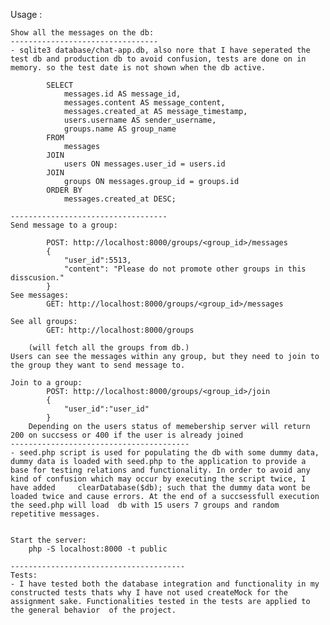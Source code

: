 Usage : 

    Show all the messages on the db: 
    ---------------------------------
    - sqlite3 database/chat-app.db, also nore that I have seperated the test db and production db to avoid confusion, tests are done on in memory. so the test date is not shown when the db active.

            SELECT 
                messages.id AS message_id,
                messages.content AS message_content,
                messages.created_at AS message_timestamp,
                users.username AS sender_username,
                groups.name AS group_name
            FROM 
                messages
            JOIN 
                users ON messages.user_id = users.id
            JOIN 
                groups ON messages.group_id = groups.id
            ORDER BY 
                messages.created_at DESC;
        
    -----------------------------------
    Send message to a group: 

            POST: http://localhost:8000/groups/<group_id>/messages
            {
                "user_id":5513,
                "content": "Please do not promote other groups in this disscusion."
            }
    See messages: 
            GET: http://localhost:8000/groups/<group_id>/messages

    See all groups:
            GET: http://localhost:8000/groups

        (will fetch all the groups from db.)
    Users can see the messages within any group, but they need to join to the group they want to send message to.

    Join to a group:
            POST: http://localhost:8000/groups/<group_id>/join
            {
                "user_id":"user_id"
            } 
        Depending on the users status of memebership server will return 200 on succsess or 400 if the user is already joined 
    ----------------------------------------
    - seed.php script is used for populating the db with some dummy data, dummy data is loaded with seed.php to the application to provide a base for testing relations and functionality. In order to avoid any kind of confusion which may occur by executing the script twice, I have added     clearDatabase($db); such that the dummy data wont be loaded twice and cause errors. At the end of a succsessfull execution the seed.php will load  db with 15 users 7 groups and random repetitive messages. 


    Start the server: 
        php -S localhost:8000 -t public   

    ---------------------------------------
    Tests:
    - I have tested both the database integration and functionality in my constructed tests thats why I have not used createMock for the assignment sake. Functionalities tested in the tests are applied to the general behavior  of the project. 